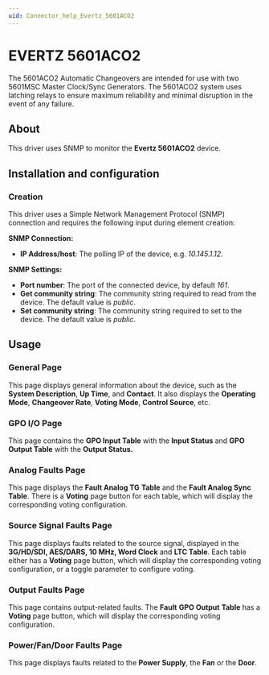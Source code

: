 ```yaml
---
uid: Connector_help_Evertz_5601ACO2
---
```


# EVERTZ 5601ACO2

The 5601ACO2 Automatic Changeovers are intended for use with two 5601MSC Master Clock/Sync Generators. The 5601ACO2 system uses latching relays to ensure maximum reliability and minimal disruption in the event of any failure.

## About

This driver uses SNMP to monitor the **Evertz 5601ACO2** device.

## Installation and configuration

### Creation

This driver uses a Simple Network Management Protocol (SNMP) connection and requires the following input during element creation:

**SNMP Connection:**

- **IP Address/host**: The polling IP of the device, e.g. *10.145.1.12*.

**SNMP Settings:**

- **Port number**: The port of the connected device, by default *161*.
- **Get community string**: The community string required to read from the device. The default value is *public*.
- **Set community string**: The community string required to set to the device. The default value is *public*.

## Usage

### General Page

This page displays general information about the device, such as the **System Description**, **Up Time**, and **Contact**. It also displays the **Operating Mode**, **Changeover Rate**, **Voting Mode**, **Control Source**, etc.

### GPO I/O Page

This page contains the **GPO Input Table** with the **Input Status** and **GPO Output Table** with the **Output Status.**

### Analog Faults Page

This page displays the **Fault Analog TG** **Table** and the **Fault Analog Sync** **Table**. There is a **Voting** page button for each table, which will display the corresponding voting configuration.

### Source Signal Faults Page

This page displays faults related to the source signal, displayed in the **3G/HD/SDI, AES/DARS, 10 MHz, Word Clock** and **LTC Table**. Each table either has a **Voting** page button, which will display the corresponding voting configuration, or a toggle parameter to configure voting.

### Output Faults Page

This page contains output-related faults. The **Fault** **GPO Output** **Table** has a **Voting** page button, which will display the corresponding voting configuration.

### Power/Fan/Door Faults Page

This page displays faults related to the **Power Supply**, the **Fan** or the **Door**.
